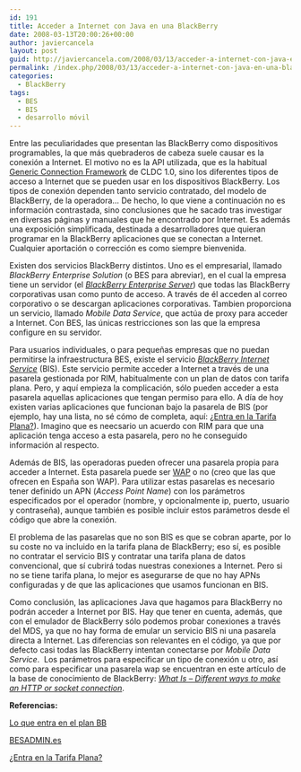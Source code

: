 ```yaml
---
id: 191
title: Acceder a Internet con Java en una BlackBerry
date: 2008-03-13T20:00:26+00:00
author: javiercancela
layout: post
guid: http://javiercancela.com/2008/03/13/acceder-a-internet-con-java-en-una-blackberry/
permalink: /index.php/2008/03/13/acceder-a-internet-con-java-en-una-blackberry/
categories:
  - BlackBerry
tags:
  - BES
  - BIS
  - desarrollo móvil
---
```

Entre las peculiaridades que presentan las BlackBerry como dispositivos programables, la que más quebraderos de cabeza suele causar es la conexión a Internet. El motivo no es la API utilizada, que es la habitual [Generic Connection Framework](http://developers.sun.com/mobility/midp/articles/genericframework/ "Generic Connection Framework") de CLDC 1.0, sino los diferentes tipos de acceso a Internet que se pueden usar en los dispositivos BlackBerry. Los tipos de conexión dependen tanto servicio contratado, del modelo de BlackBerry, de la operadora&#8230; De hecho, lo que viene a continuación no es información contrastada, sino conclusiones que he sacado tras investigar en diversas páginas y manuales que he encontrado por Internet. Es además una exposición simplificada, destinada a desarrolladores que quieran programar en la BlackBerry aplicaciones que se conectan a Internet. Cualquier aportación o corrección es como siempre bienvenida.

Existen dos servicios BlackBerry distintos. Uno es el empresarial, llamado _BlackBerry Enterprise Solution_ (o BES para abreviar), en el cual la empresa tiene un servidor (el [_BlackBerry Enterprise Server_](http://na.blackberry.com/eng/services/server/ "BlackBerry Entreprise Server")) que todas las BlackBerry corporativas usan como punto de acceso. A través de él acceden al correo corporativo o se descargan aplicaciones corporativas. Tambien proporciona un servicio, llamado _Mobile Data Service_, que actúa de proxy para acceder a Internet. Con BES, las únicas restricciones son las que la empresa configure en su servidor.

Para usuarios individuales, o para pequeñas empresas que no puedan permitirse la infraestructura BES, existe el servicio [_BlackBerry Internet Service_](http://na.blackberry.com/eng/services/internet/ "BlackBerry Internet Service") (BIS). Este servicio permite acceder a Internet a través de una pasarela gestionada por RIM, habitualmente con un plan de datos con tarifa plana. Pero, y aquí empieza la complicación, sólo pueden acceder a esta pasarela aquellas aplicaciones que tengan permiso para ello. A día de hoy existen varias aplicaciones que funcionan bajo la pasarela de BIS (por ejemplo, hay una lista, no sé cómo de completa, aquí: [¿Entra en la Tarifa Plana?](http://www.miblackberry.com/2007/09/03/%c2%bfentra-en-la-tarifa-plana.html "¿Entra en la Tarifa Plana?")). Imagino que es neecsario un acuerdo con RIM para que una aplicación tenga acceso a esta pasarela, pero no he conseguido información al respecto.

Además de BIS, las operadoras pueden ofrecer una pasarela propia para acceder a Internet. Esta pasarela puede ser [WAP](http://www.tejedoresdelweb.com/307/article-1873.html#h2_5 "Componentes de WAP") o no (creo que las que ofrecen en España son WAP). Para utilizar estas pasarelas es necesario tener definido un APN (_Access Point Name_) con los parámetros especificados por el operador (nombre, y opcionalmente ip, puerto, usuario y contraseña), aunque también es posible incluir estos parámetros desde el código que abre la conexión.

El problema de las pasarelas que no son BIS es que se cobran aparte, por lo su coste no va incluido en la tarifa plana de BlackBerry; eso sí, es posible no contratar el servicio BIS y contratar una tarifa plana de datos convencional, que sí cubrirá todas nuestras conexiones a Internet. Pero si no se tiene tarifa plana, lo mejor es asegurarse de que no hay APNs configuradas y de que las aplicaciones que usamos funcionan en BIS.

Como conclusión, las aplicaciones Java que hagamos para BlackBerry no podrán acceder a Internet por BIS. Hay que tener en cuenta, además, que con el emulador de BlackBerry sólo podemos probar conexiones a través del MDS, ya que no hay forma de emular un servicio BIS ni una pasarela directa a Internet. Las diferencias son relevantes en el código, ya que por defecto casi todas las BlackBerry intentan conectarse por _Mobile Data Service_.  Los parámetros para especificar un tipo de conexión u otro, así como para especificar una pasarela wap se encuentran en este artículo de la base de conocimiento de BlackBerry: [_What Is &#8211; Different ways to make an HTTP or socket connection_](http://www.blackberry.com/knowledgecenterpublic/livelink.exe/fetch/2000/348583/796557/800451/800563/What_Is_-_Different_ways_to_make_an_HTTP_or_socket_connection.html?nodeid=826935&vernum=0 "What Is - Different ways to make an HTTP or socket connection").

**Referencias:**

[Lo que entra en el plan BB](http://www.miblackberry.cl/lo-que-entra-en-el-plan-bb "Lo que entra en el plan BB")
  
[BESADMIN.es](http://BESADMIN.es "BESADMIN.es")
  
[¿Entra en la Tarifa Plana?](http://www.miblackberry.com/2007/09/03/%C2%BFentra-en-la-tarifa-plana.html#comments "¿Entra en la Tarifa Plana?")